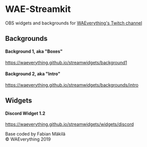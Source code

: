 # WAE-Streamkit
OBS widgets and backgrounds for [WAEverything's Twitch channel](https://twitch.tv/waeverything)

## Backgrounds
#### Background 1, aka "Boxes"
https://waeverything.github.io/streamwidgets/background1

#### Background 2, aka "Intro"
https://waeverything.github.io/streamwidgets/backgrounds/intro

## Widgets

#### Discord Widget 1.2
https://waeverything.github.io/streamwidgets/widgets/discord

Base coded by Fabian Mäkilä  
© WAEverything 2019
